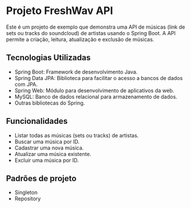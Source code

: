 # Projeto FreshWav API

Este é um projeto de exemplo que demonstra uma API de músicas (link de sets ou tracks do soundcloud) de artistas usando o Spring Boot. A API permite a criação, leitura, atualização e exclusão de músicas.

## Tecnologias Utilizadas

- Spring Boot: Framework de desenvolvimento Java.
- Spring Data JPA: Biblioteca para facilitar o acesso a bancos de dados com JPA.
- Spring Web: Módulo para desenvolvimento de aplicativos da web.
- MySQL: Banco de dados relacional para armazenamento de dados.
- Outras bibliotecas do Spring.

## Funcionalidades

- Listar todas as músicas (sets ou tracks) de artistas.
- Buscar uma música por ID.
- Cadastrar uma nova música.
- Atualizar uma música existente.
- Excluir uma música por ID.

## Padrões de projeto

- Singleton
- Repository
